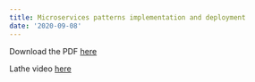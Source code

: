 ```yaml
---
title: Microservices patterns implementation and deployment
date: '2020-09-08'
---
```


Download the PDF [here](/microservices.pdf)

Lathe video [here](/videos/lathe-oscillating.mp4)
